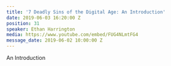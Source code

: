 ```yaml
---
title: '7 Deadly Sins of the Digital Age: An Introduction'
date: 2019-06-03 16:20:00 Z
position: 31
speaker: Ethan Harrington
media: https://www.youtube.com/embed/FUG4NLmtFG4
message_date: 2019-06-02 10:00:00 Z
---
```


An Introduction